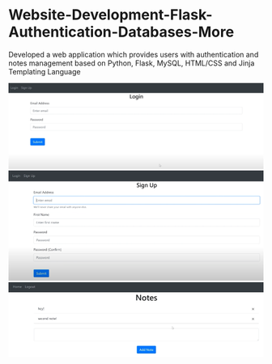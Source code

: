 # Website-Development-Flask-Authentication-Databases-More
Developed a web application which provides users with authentication and notes management based on Python, Flask, MySQL, HTML/CSS and Jinja Templating Language

<img title="a title" alt="Alt text" src="login.PNG">
<img title="a title" alt="Alt text" src="signup.PNG">
<img title="a title" alt="Alt text" src="note.PNG">

